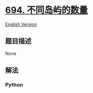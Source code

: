 # [694. 不同岛屿的数量](https://leetcode-cn.com/problems/number-of-distinct-islands)

[English Version](/leetcode/0600-0699/0694.Number%20of%20Distinct%20Islands/README_EN.md)

## 题目描述

<!-- 这里写题目描述 -->

None

## 解法

<!-- 这里可写通用的实现逻辑 -->

<!-- tabs:start -->

### **Python**

<!-- 这里可写当前语言的特殊实现逻辑 -->

```python

```

<!-- tabs:end -->
